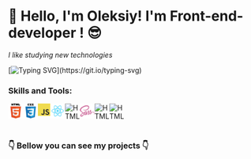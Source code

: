  # :wave: Hello, I'm Oleksiy! I'm Front-end-developer ! :sunglasses:
 

*I like studying new technologies*
<br/>

[![Typing SVG](https://readme-typing-svg.herokuapp.com?font=Fira+Code&weight=600&pause=1000&color=15972D&width=435&lines=Get+try+and+you+will+have+success!)](https://git.io/typing-svg)

 ###  Skills and Tools:

<img align='left' src='https://raw.githubusercontent.com/github/explore/80688e429a7d4ef2fca1e82350fe8e3517d3494d/topics/html/html.png' alt='HTML' width=30/>
<img align='left' src='https://raw.githubusercontent.com/github/explore/80688e429a7d4ef2fca1e82350fe8e3517d3494d/topics/css/css.png' alt='CSS' width=30/>
<img align='left'src='https://raw.githubusercontent.com/github/explore/80688e429a7d4ef2fca1e82350fe8e3517d3494d/topics/javascript/javascript.png' alt='JavaScript' width=25/>
<img align='left' src='https://raw.githubusercontent.com/github/explore/80688e429a7d4ef2fca1e82350fe8e3517d3494d/topics/react/react.png' alt='HTML' width=30/>
<img align='left' src='https://avatars.githubusercontent.com/u/13142323?s=200&v=4' alt='HTML' width=30/>
<img align='left' src='https://raw.githubusercontent.com/github/explore/80688e429a7d4ef2fca1e82350fe8e3517d3494d/topics/sass/sass.png' alt='HTML' width=30/>
<img align='left' src='https://user-images.githubusercontent.com/112705866/212576928-1c3ba62d-c95c-4338-8311-e2376bf4176c.svg' alt='HTML' width=30/>
<img align='left' src='https://avatars.githubusercontent.com/u/5155369?s=200&v=4' alt='HTML' width=30/>

<br/>
<br/>
<br/>

### :point_down: Bellow you can see my projects :point_down:
